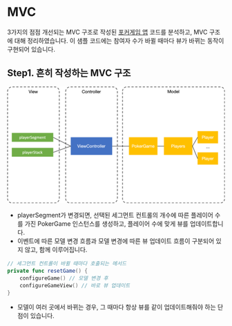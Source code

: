 # MVC

3가지의 점점 개선되는 MVC 구조로 작성된 [포커게임 앱][pokergameapp] 코드를 분석하고, MVC 구조에 대해 정리하였습니다. 이 샘플 코드에는 참여자 수가 바뀔 때마다 뷰가 바뀌는 동작이 구현되어 있습니다.

## Step1. 흔히 작성하는 MVC 구조

![MVC](MVC.png)

- playerSegment가 변경되면, 선택된 세그먼트 컨트롤의 개수에 따른 플레이어 수를 가진 PokerGame 인스턴스를 생성하고, 플레이어 수에 맞게 뷰를 업데이트합니다.
- 이벤트에 따른 모델 변경 흐름과 모델 변경에 따른 뷰 업데이트 흐름이 구분되어 있지 않고, 함께 이루어집니다.

```swift
// 세그먼트 컨트롤이 바뀔 때마다 호출되는 메서드
private func resetGame() {
    configureGame() // 모델 변경 후
    configureGameView() // 바로 뷰 업데이트
}
```

- 모델이 여러 곳에서 바뀌는 경우, 그 때마다 항상 뷰를 같이 업데이트해줘야 하는 단점이 있습니다.




[pokergameapp]: https://github.com/godrm/swift-pokergameapp/

